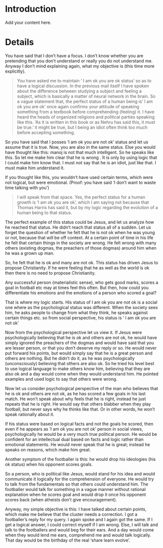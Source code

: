 # Introduction #

Add your content here.


# Details #

You have said that I don’t have a focus. I don’t know whether you are pretending that you don’t understand or really you do not understand me. Anyway I don’t mind explaining again, what my objective is (this time more explicitly).

> You have asked me to maintain ‘ I am ok you are ok status’ so as to have a logical discussion. In the previous mail itself I have spoken about the difference between studying a subject and feeling a subject, which is basically a matter of neural network in the brain. So a vague statement that, the perfect status of a human being is’ I am ok you are ok’ once again confirms your attitude of speaking something from a textbook before comprehending (feeling) it. I have heard the heads of organized religions and political parties speaking like this. ‘As it is written in this book or as Nehru has said this, it must be true.’ it might be true, but I being an idiot often think too much before accepting something.

So you have said that I posses ‘I am ok you are not ok’ status and let us assume that it is true. Now, you are also in the same status. Else you would have thought like this: manoj is not that much intelligent. So he speaks like this. So let me make him clear that he is wrong . It is only by using logic that I could make him know that. I must not say that he is an idiot, just like that. I must make him understand it.

If you thought like this, you wouldn’t have used certain terms, which were not logical, but were emotional. (Proof: you have said ‘I don’t want to waste time talking with you’)


> I will speak from that space. Yes, the perfect status for a human growth is ‘I am ok you are ok’, which I am saying not because that Thomas Harris has said it, but by my logic regarding the evolution of a human being to that status.

The perfect example of this status could be Jesus, and let us analyze how he reached that status. He didn’t reach that status all of a sudden. Let us forget the question of whether he felt that he is not ok when he was young or not, because that will be off context. At a certain point of time in his life he felt that certain things in the society are wrong. He felt wrong with many others (existing dogmas, the preachers of those dogmas) around him when he was a grown up man.

So, he felt that he is ok and many are not ok.  This status has driven Jesus to propose Christianity. If he were feeling that he as well as the world is ok then there is no need to propose Christianity.

Any successful person (materialistic sense), who gets good marks, scores a goal in football etc may at times feel this often.
But then, how could you differentiate his emotions and the emotions of a person who scored a goal?

That is where my logic starts. His status of I am ok you are not ok is a social one where as the psychological status was different. When the society sees him, he asks people to change from what they think, he speaks against certain things etc. so from social perspective, his status is ‘ I am ok you are not ok’

Now from the psychological perspective let us view it. If Jesus were psychologically believing that he is ok and others are not ok, he would have simply ignored the preachers of the dogmas and would have said that you are lesser person, or that you don’t deserve my reply or so. He would never put forward his points, but would simply say that he is a great person and others are nothing. But he didn’t do it, as he was psychologically (unconsciously) believing that others are also ok. So he tried his level best to use logical language to make others know him, believing that they are also ok and a day would come when they would understand him. He pointed examples and used logic to say that others were wrong.

Now let us consider psychological perspective of the man who believes that he is ok and others are not ok, as he has scored a few goals in his last match. He won’t speak about why feels that he is right, instead he just repeats that he is right. He would say that others blabber when they play football, but never says why he thinks like that. Or in other words, he won’t speak rationally about it.

If his status were based on logical facts and not the goals he scored, then even if he appears as ‘I am ok you are not ok’ person in social views, psychologically he would be a very much true political person. He would be confident for an intellectual dual based on facts and logic rather than emotional statements. He would never speak that he is great; instead he speaks on reasons, which make him great.

Another symptom of the footballer is this: he would drop his ideologies (his ok status) when his opponent scores goals.

So a person, who is political like Jesus, would stand for his idea and would communicate it logically for the comprehension of everyone. He would try to talk from the fundamentals so that others could understand him. The footballer would talk for something in a vague manner without rational explanation when he scores goal and would drop it once his opponent scores back (when atheists don’t give encouragement).


Anyway, my simple objective is this:  I have talked about certain points, which make me believe that the cluster needs a correction. I got a footballer’s reply for my query. I again spoke and I again got the same. If I get a logical answer, I could correct myself if I am wrong. Else, I will talk and talk to the footballers and would beg for their ears. And a day would come when they would lend me ears, comprehend me and would talk logically. That day would be the birthday of the real ‘share learn evolve’.
